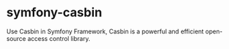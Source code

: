 # symfony-casbin
Use Casbin in Symfony Framework, Casbin is a powerful and efficient open-source access control library.
